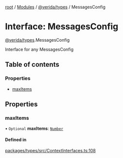 [root](../README.md) / [Modules](../modules.md) / [@verida/types](../modules/verida_types.md) / MessagesConfig

# Interface: MessagesConfig

[@verida/types](../modules/verida_types.md).MessagesConfig

Interface for any MessagesConfig

## Table of contents

### Properties

- [maxItems](verida_types.MessagesConfig.md#maxitems)

## Properties

### maxItems

• `Optional` **maxItems**: [`Number`](../modules/verida_types._internal_.md#number)

#### Defined in

[packages/types/src/ContextInterfaces.ts:108](https://github.com/verida/verida-js/blob/a690f60/packages/types/src/ContextInterfaces.ts#L108)
